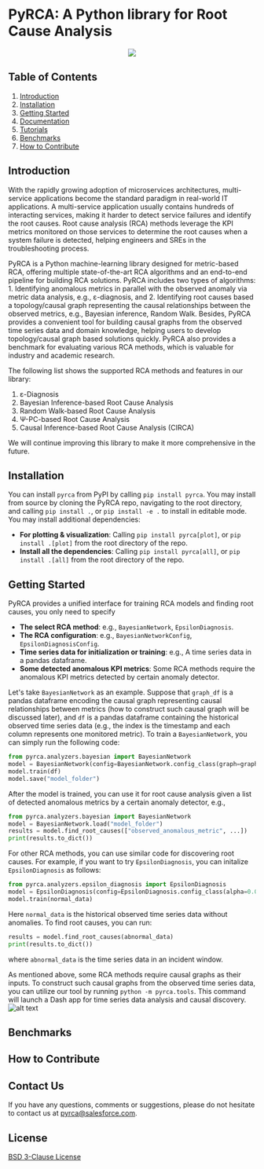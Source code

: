 # PyRCA: A Python library for Root Cause Analysis
<div align="center">
  <a href="#">
  <img src="https://img.shields.io/badge/Python-3.7, 3.8, 3.9, 3.10-blue">
  </a>
</div>

## Table of Contents
1. [Introduction](#introduction)
2. [Installation](#installation)
3. [Getting Started](#getting-started)
4. [Documentation](https://xxx)
5. [Tutorials](https://xxx)
6. [Benchmarks](#benchmarks)
7. [How to Contribute](#how-to-contribute)

## Introduction

With the rapidly growing adoption of microservices architectures, multi-service applications become the standard 
paradigm in real-world IT applications. A multi-service application usually contains hundreds of interacting 
services, making it harder to detect service failures and identify the root causes. Root cause analysis (RCA) 
methods leverage the KPI metrics monitored on those services to determine the root causes when a system failure 
is detected, helping engineers and SREs in the troubleshooting process.

PyRCA is a Python machine-learning library designed for metric-based RCA, offering multiple state-of-the-art RCA
algorithms and an end-to-end pipeline for building RCA solutions. PyRCA includes two types of algorithms: 1. 
Identifying anomalous metrics in parallel with the observed anomaly via metric data analysis, e.g., ε-diagnosis,
and 2. Identifying root causes based a topology/causal graph representing the causal relationships between 
the observed metrics, e.g., Bayesian inference, Random Walk. Besides, PyRCA provides a convenient tool
for building causal graphs from the observed time series data and domain knowledge, helping users to develop
topology/causal graph based solutions quickly. PyRCA also provides a benchmark for evaluating various RCA
methods, which is valuable for industry and academic research.

The following list shows the supported RCA methods and features in our library:
1. ε-Diagnosis
2. Bayesian Inference-based Root Cause Analysis
3. Random Walk-based Root Cause Analysis
4. Ψ-PC-based Root Cause Analysis
5. Causal Inference-based Root Cause Analysis (CIRCA)

We will continue improving this library to make it more comprehensive in the future.

## Installation

You can install ``pyrca`` from PyPI by calling ``pip install pyrca``. You may install from source by
cloning the PyRCA repo, navigating to the root directory, and calling
``pip install .``, or ``pip install -e .`` to install in editable mode. You may install additional dependencies:

- **For plotting & visualization**: Calling ``pip install pyrca[plot]``, or ``pip install .[plot]`` from the
  root directory of the repo.
- **Install all the dependencies**: Calling ``pip install pyrca[all]``, or ``pip install .[all]`` from the
  root directory of the repo.

## Getting Started

PyRCA provides a unified interface for training RCA models and finding root causes, you only need
to specify 

- **The select RCA method**: e.g., ``BayesianNetwork``, ``EpsilonDiagnosis``.
- **The RCA configuration**: e.g., ``BayesianNetworkConfig``, ``EpsilonDiagnosisConfig``.
- **Time series data for initialization or training**: e.g., A time series data in a 
  pandas dataframe.
- **Some detected anomalous KPI metrics**: Some RCA methods require the anomalous KPI metrics detected by
  certain anomaly detector.

Let's take ``BayesianNetwork`` as an example. Suppose that ``graph_df`` is a pandas dataframe encoding
the causal graph representing causal relationships between metrics (how to construct such causal graph
will be discussed later), and ``df`` is a pandas dataframe containing the historical observed time series 
data (e.g., the index is the timestamp and each column represents one monitored metric). To train a 
``BayesianNetwork``, you can simply run the following code:

```python
from pyrca.analyzers.bayesian import BayesianNetwork
model = BayesianNetwork(config=BayesianNetwork.config_class(graph=graph_df))
model.train(df)
model.save("model_folder")
```

After the model is trained, you can use it for root cause analysis given a list of detected anomalous
metrics by a certain anomaly detector, e.g.,

```python
from pyrca.analyzers.bayesian import BayesianNetwork
model = BayesianNetwork.load("model_folder")
results = model.find_root_causes(["observed_anomalous_metric", ...])
print(results.to_dict())
```

For other RCA methods, you can use similar code for discovering root causes. For example, if you want
to try ``EpsilonDiagnosis``, you can initalize ``EpsilonDiagnosis`` as follows:

```python
from pyrca.analyzers.epsilon_diagnosis import EpsilonDiagnosis
model = EpsilonDiagnosis(config=EpsilonDiagnosis.config_class(alpha=0.01))
model.train(normal_data)
```

Here ``normal_data`` is the historical observed time series data without anomalies. To find root causes,
you can run:

```python
results = model.find_root_causes(abnormal_data)
print(results.to_dict())
```

where ``abnormal_data`` is the time series data in an incident window.

As mentioned above, some RCA methods require causal graphs as their inputs. To construct such causal
graphs from the observed time series data, you can utilize our tool by running ``python -m pyrca.tools``.
This command will launch a Dash app for time series data analysis and causal discovery.
![alt text](https://github.com/salesforce/PyRCA/tree/docs/docs/_static/dashboard.png)

## Benchmarks

## How to Contribute

## Contact Us
If you have any questions, comments or suggestions, please do not hesitate to contact us at pyrca@salesforce.com.

## License
[BSD 3-Clause License](LICENSE)
